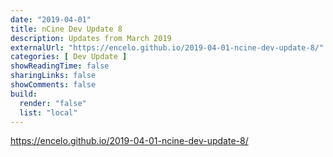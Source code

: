 ```yaml
---
date: "2019-04-01"
title: nCine Dev Update 8
description: Updates from March 2019
externalUrl: "https://encelo.github.io/2019-04-01-ncine-dev-update-8/"
categories: [ Dev Update ]
showReadingTime: false
sharingLinks: false
showComments: false
build:
  render: "false"
  list: "local"
---
```


<https://encelo.github.io/2019-04-01-ncine-dev-update-8/>
